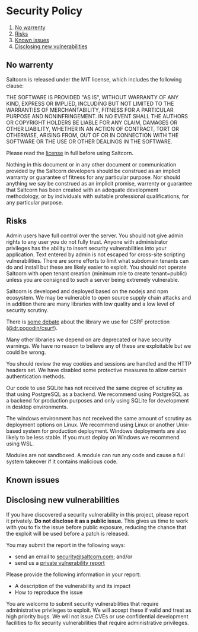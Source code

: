 # Security Policy

1. [No warrenty](#no-warrenty)
2. [Risks](#risks)
3. [Known issues](#known-issues)
4. [Disclosing new vulnerabilities](#disclosing-new-vulnerabilities)

## No warrenty

Saltcorn is released under the MIT license, which includes the following clause:

THE SOFTWARE IS PROVIDED "AS IS", WITHOUT WARRANTY OF ANY KIND, EXPRESS OR
IMPLIED, INCLUDING BUT NOT LIMITED TO THE WARRANTIES OF MERCHANTABILITY,
FITNESS FOR A PARTICULAR PURPOSE AND NONINFRINGEMENT. IN NO EVENT SHALL THE
AUTHORS OR COPYRIGHT HOLDERS BE LIABLE FOR ANY CLAIM, DAMAGES OR OTHER
LIABILITY, WHETHER IN AN ACTION OF CONTRACT, TORT OR OTHERWISE, ARISING FROM,
OUT OF OR IN CONNECTION WITH THE SOFTWARE OR THE USE OR OTHER DEALINGS IN THE
SOFTWARE.

Please read the [license](https://github.com/saltcorn/saltcorn/blob/master/LICENSE) in full before using Saltcorn.

Nothing in this document or in any other document or communication provided by the
Saltcorn developers should be construed as an implicit warranty or guarantee of
fitness for any particular purpose. Nor should anything we say be construed as an
implicit promise, warrenty or guarantee that Saltcorn has been created with an adequate
development methodology, or by individuals with suitable professional
qualifications, for any particular purpose.

## Risks

Admin users have full control over the server. You should not give admin rights to any user you do not fully trust. Anyone with administrator privileges has the ability to insert security vulnerabilities into your application. Text entered by admin is not escaped for cross-site scripting vulnerabilities. There are some efforts to limit what subdomain tenants can do and install but these are likely easier to exploit. You should not operate Saltcorn with open tenant creation (minimum role to create tenant=public) unless you are consigned to such a server being extremely vulnerable.

Saltcorn is developed and deployed based on the nodejs and npm ecosystem. We may be vulnerable to open source supply chain attacks and in addition there are many libraries with low quality and a low level of security scrutiny.

There is [some debate](https://github.com/birdofpreyru/csurf/issues/1) about the library we use for CSRF protection ([@dr.pogodin/csurf](https://www.npmjs.com/package/@dr.pogodin/csurf)).

Many other libraries we depend on are deprecated or have security warnings. We have no reason to believe any of these are exploitable but we could be wrong.

You should review the way cookies and sessions are handled and the HTTP headers set. We have disabled some protective measures to allow certain authentication methods.

Our code to use SQLite has not received the same degree of scrutiny as that using PostgreSQL as a backend. We recommend using PostgreSQL as a backend for production purposes and only using SQLite for development in desktop environments.

The windows environment has not received the same amount of scrutiny as deployment options on Linux. We recommend using Linux or another Unix-based system for production deployment. Windows deployments are also likely to be less stable. If you must deploy on Windows we recommend using WSL.

Modules are not sandboxed. A module can run any code and cause a full system takeover if it contains malicious code.

## Known issues

## Disclosing new vulnerabilities

If you have discovered a security vulnerability in this project, please report it
privately. **Do not disclose it as a public issue.** This gives us time to work with you
to fix the issue before public exposure, reducing the chance that the exploit will be
used before a patch is released.

You may submit the report in the following ways:

- send an email to security@saltcorn.com; and/or
- send us a [private vulnerability report](https://github.com/saltcorn/saltcorn/security/advisories/new)

Please provide the following information in your report:

- A description of the vulnerability and its impact
- How to reproduce the issue

You are welcome to submit security vulnerabilities that require administrative privileges to exploit. We will accept these if valid and treat as high priority bugs. We will not issue CVEs or use confidential development facilities to fix security vulnerabilities that require administrative privileges.

